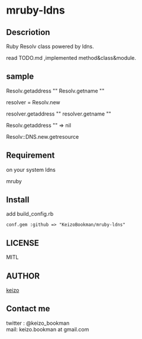 mruby-ldns
====


## Descriotion

Ruby Resolv class powered by ldns.

read TODO.md ,implemented method&class&module.

## sample
Resolv.getaddress ""
Resolv.getname ""

resolver = Resolv.new

resolver.getaddress ""
resolver.getname ""

Resolv.getaddress ""
=> nil

Resolv::DNS.new.getresource

## Requirement
on your system
ldns

mruby

## Install
add build_config.rb

    conf.gem :github => "KeizoBookman/mruby-ldns"

## LICENSE
MITL

## AUTHOR

[keizo](https://github.com/KeizoBookman)


## Contact me
twitter : @keizo_bookman  
mail: keizo.bookman at gmail.com  

